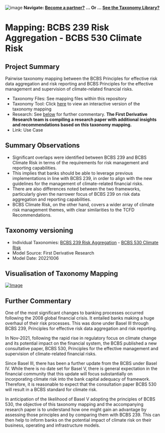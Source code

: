 ![image](https://user-images.githubusercontent.com/112073913/188821900-0c411acf-fbdd-4163-adc9-3ba4e2be78df.png)
**Navigate: [Become a partner?](https://github.com/FD-SustainableFinance/l6l-PARTNERS)**
**... Or ... [See the Taxonomy Library?](https://github.com/orgs/FD-SustainableFinance/projects/2)**

# Mapping: BCBS 239 Risk Aggregation - BCBS 530 Climate Risk

## Project Summary

Pairwise taxonomy mapping between the BCBS Principles for effective risk data aggregation and risk reporting and BCBS Principles for the effective management and supervision of climate-related financial risks.

- Taxonomy Files: See mapping files within this repository
- Taxonomy Tool: Click [here](https://partners.solidatus.com/viewer/share/ulrWiA8c4pSDuT1jo2TXz95jnRNDGBR9) to view an interactive version of the taxonomy mapping
- Research: See [below](https://github.com/FD-SustainableFinance/RESEARCH-MAPPING-BCBS-239-v-BCBS-530#further-commentary) for further commentary. **The First Derivative Research team is compiling a research paper with additional insights and recommendations based on this taxonomy mapping.**
- Link: Use Case

## Summary Observations

- Significant overlaps were identified between BCBS 239 and BCBS Climate Risk in terms of the requirements for risk management and reporting capabilities.
- This implies that banks should be able to leverage previous implementations in line with BCBS 239, in order to align with the new guidelines for the management of climate-related financial risks.
- There are also differences noted between the two frameworks, particularly given the narrower focus of BCBS 239 on risk data aggregation and reporting capabilities.
- BCBS Climate Risk, on the other hand, covers a wider array of climate risk management themes, with clear similarities to the TCFD Recommendations.

## Taxonomy versioning

- Individual Taxonomies: [BCBS 239 Risk Aggregation](https://github.com/FD-SustainableFinance/RESEARCH---BCBS-239---Risk-Data-Aggregation) - [BCBS 530 Climate Risk](https://github.com/FD-SustainableFinance/RESEARCH---BCBS-Climate-Risk)
- Model Source: First Derivative Research
- Model Date: 20221006

## Visualisation of Taxonomy Mapping

[![Image](https://user-images.githubusercontent.com/112079442/194320986-c6dde0dc-da7e-4c64-9fc2-276083190fc1.png "Click to open interactive Taxonomy Tool")](https://partners.solidatus.com/viewer/share/ulrWiA8c4pSDuT1jo2TXz95jnRNDGBR9)

## Further Commentary

One of the most significant changes to banking processes occurred following the 2008 global financial crisis. It entailed banks making a huge overhaul of their risk processes. This was done under Basel III through BCBS 239, Principles for effective risk data aggregation and risk reporting.

In Nov-2021, following the rapid rise in regulatory focus on climate change and its potential impact on the financial system, the BCBS published a new consultative paper, BCBS 530, Principles for the effective management and supervision of climate-related financial risks.

Since Basel III, there has been a further update from the BCBS under Basel IV. While there is no date set for Basel V, there is general expectation in the financial community that this update will focus substantially on incorporating climate risk into the bank capital adequacy of framework. Therefore, it is reasonable to expect that the consultation paper BCBS 530 will result in a BCBS standard for climate risk.

In anticipation of the likelihood of Basel V adopting the principles of BCBS 530, the objective of this taxonomy mapping and the accompanying research paper is to understand how one might gain an advantage by assessing those principles and by comparing them with BCBS 239. This can then help to inform banks on the potential impact of climate risk on their business, operating and infrastructure models.
